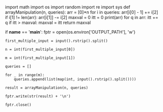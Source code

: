 import math
import os
import random
import re
import sys
def arrayManipulation(n, queries):
    arr = [0]*n
    for i in queries:
        arr[i[0] - 1] += i[2]
        if i[1] != len(arr):
            arr[i[1]] -= i[2]
    maxval = 0
    itt = 0
    print(arr)
    for q in arr:
        itt += q
        if itt > maxval:
            maxval = itt
    return maxval

if __name__ == '__main__':
    fptr = open(os.environ['OUTPUT_PATH'], 'w')

    first_multiple_input = input().rstrip().split()

    n = int(first_multiple_input[0])

    m = int(first_multiple_input[1])

    queries = []

    for _ in range(m):
        queries.append(list(map(int, input().rstrip().split())))

    result = arrayManipulation(n, queries)

    fptr.write(str(result) + '\n')

    fptr.close()
